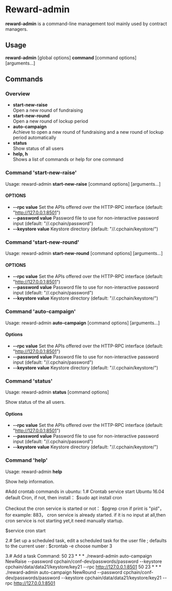 # Reward-admin
**reward-admin** is a command-line management tool mainly used by contract managers.  

## Usage
**reward-admin**  [global options] **command** [command options] [arguments...] 

## Commands
### Overview
- **start-new-raise**  
Open a new round of fundraising
- **start-new-round**    
Open a new round of lockup period
- **auto-campaign**   
Achieve to open a new round of fundraising and a new round of lockup period automatically
- **status**      
Show status of all users
- **help, h**    
Shows a list of commands or help for one command


### Command 'start-new-raise'
Usage: reward-admin **start-new-raise** [command options] [arguments...]

#### OPTIONS
- **--rpc value**       Set the APIs offered over the HTTP-RPC interface (default: "http://127.0.0.1:8501")
- **--password value**  Password file to use for non-interactive password input (default: "/<home path>/.cpchain/password")
- **--keystore value**  Keystore directory (default: "/<home path>/.cpchain/keystore/")


### Command 'start-new-round'
Usage: reward-admin **start-new-round** [command options] [arguments...]

#### OPTIONS
- **--rpc value**       Set the APIs offered over the HTTP-RPC interface (default: "http://127.0.0.1:8501")
- **--password value**  Password file to use for non-interactive password input (default: "/<home path>/.cpchain/password")
- **--keystore value**  Keystore directory (default: "/<home path>/.cpchain/keystore/")
   

### Command 'auto-campaign'
Usage: reward-admin **auto-campaign**  [command options] [arguments...]

#### Options
- **--rpc value**       Set the APIs offered over the HTTP-RPC interface (default: "http://127.0.0.1:8501")
- **--password value**  Password file to use for non-interactive password input (default: "/<home path>/.cpchain/password")
- **--keystore value**  Keystore directory (default: "/<home path>/.cpchain/keystore/")

### Command 'status'
Usage: reward-admin **status** [command options]

Show status of the all users.

#### Options
- **--rpc value**       Set the APIs offered over the HTTP-RPC interface (default: "http://127.0.0.1:8501")
- **--password value**  Password file to use for non-interactive password input (default: "/<home path>/.cpchain/password")
- **--keystore value**  Keystore directory (default: "/<home path>/.cpchain/keystore/")

### Command 'help'
Usage: reward-admin **help** 

Show help information.


#Add crontab commands in ubuntu:
1.# Crontab service start
Ubuntu 16.04 default Cron, if not, then install：
$sudo apt install cron

Checkout the cron service is started or not：
$pgrep cron
if print is "pid"，for example: 883， cron service is already started.
if it is no input at all,then cron service is not starting yet,it need manually startup.

$service cron start

2.# Set up a scheduled task, edit a scheduled task for the user file ; defaults to the current user :
$crontab -e 
choose number 3
  
3.# Add a task Command:
50 23 * * * ./reward-admin auto-campaign NewRaise --password cpchain/conf-dev/passwords/password --keystore cpchain/data/data21/keystore/key21 --rpc http://127.0.0.1:8501
50 23 * * * ./reward-admin auto-campaign NewRound --password cpchain/conf-dev/passwords/password --keystore cpchain/data/data21/keystore/key21 --rpc http://127.0.0.1:8501
    